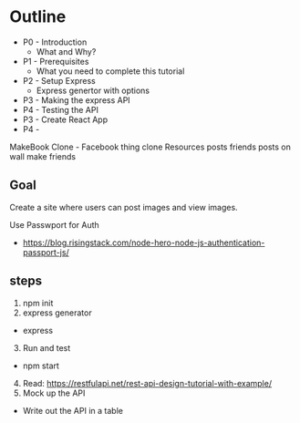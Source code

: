 # Outline 

- P0 - Introduction 
  - What and Why?
- P1 - Prerequisites
  - What you need to complete this tutorial
- P2 - Setup Express 
  - Express genertor with options
- P3 - Making the express API
- P4 - Testing the API
- P3 - Create React App
- P4 - 


MakeBook Clone - Facebook thing clone 
  Resources 
    posts 
    friends
  posts on wall 
  make friends

## Goal 

Create a site where users can post images 
and view images.

Use Passwport for Auth

- https://blog.risingstack.com/node-hero-node-js-authentication-passport-js/

## steps 

1. npm init
2. express generator
  - express 
3. Run and test
  - npm start
4. Read: https://restfulapi.net/rest-api-design-tutorial-with-example/
5. Mock up the API
  - Write out the API in a table
  




